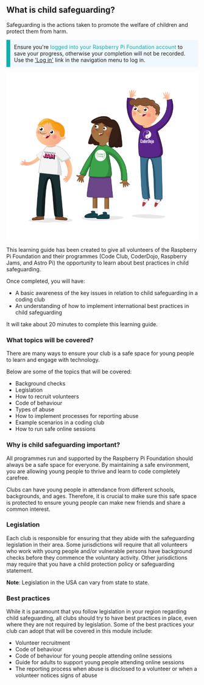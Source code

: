 ## What is child safeguarding?

Safeguarding is the actions taken to promote the welfare of children and protect them from harm.

<p style="border-left: solid; border-width:10px; border-color: #0faeb0; background-color: aliceblue; padding: 10px;">
Ensure you're <span style="color: #0faeb0">logged into your Raspberry Pi Foundation account</span> to save your progress, otherwise your completion will not be recorded. Use the <a href="https://my.raspberrypi.org/login">'Log in'</a> link in the navigation menu to log in.
</p>

![Three young people standing.](images/3-RPF-Kids.png)

This learning guide has been created to give all volunteers of the Raspberry Pi Foundation and their programmes (Code Club, CoderDojo, Raspberry Jams, and Astro Pi) the opportunity to learn about best practices in child safeguarding.

Once completed, you will have:

* A basic awareness of the key issues in relation to child safeguarding in a coding club
* An understanding of how to implement international best practices in child safeguarding

It will take about 20 minutes to complete this learning guide.

### What topics will be covered?

There are many ways to ensure your club is a safe space for young people to learn and engage with technology.

Below are some of the topics that will be covered:

* Background checks
* Legislation
* How to recruit volunteers
* Code of behaviour
* Types of abuse
* How to implement processes for reporting abuse
* Example scenarios in a coding club
* How to run safe online sessions

### Why is child safeguarding important?

All programmes run and supported by the Raspberry Pi Foundation should always be a safe space for everyone. By maintaining a safe environment, you are allowing young people to thrive and learn to code completely carefree.

Clubs can have young people in attendance from different schools, backgrounds, and ages. Therefore, it is crucial to make sure this safe space is protected to ensure young people can make new friends and share a common interest.

### Legislation

Each club is responsible for ensuring that they abide with the safeguarding legislation in their area. Some jurisdictions will require that all volunteers who work with young people and/or vulnerable persons have background checks before they commence the voluntary activity. Other jurisdictions may require that you have a child protection policy or safeguarding statement.

**Note**: Legislation in the USA can vary from state to state.

### Best practices

While it is paramount that you follow legislation in your region regarding child safeguarding, all clubs should try to have best practices in place, even where they are not required by legislation. Some of the best practices your club can adopt that will be covered in this module include:

* Volunteer recruitment
* Code of behaviour
* Code of behaviour for young people attending online sessions
* Guide for adults to support young people attending online sessions
* The reporting process when abuse is disclosed to a volunteer or when a volunteer notices signs of abuse

